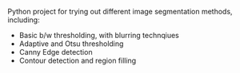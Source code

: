Python project for trying out different image segmentation methods, including:
  - Basic b/w thresholding, with blurring technqiues
  - Adaptive and Otsu thresholding
  - Canny Edge detection
  - Contour detection and region filling
  
